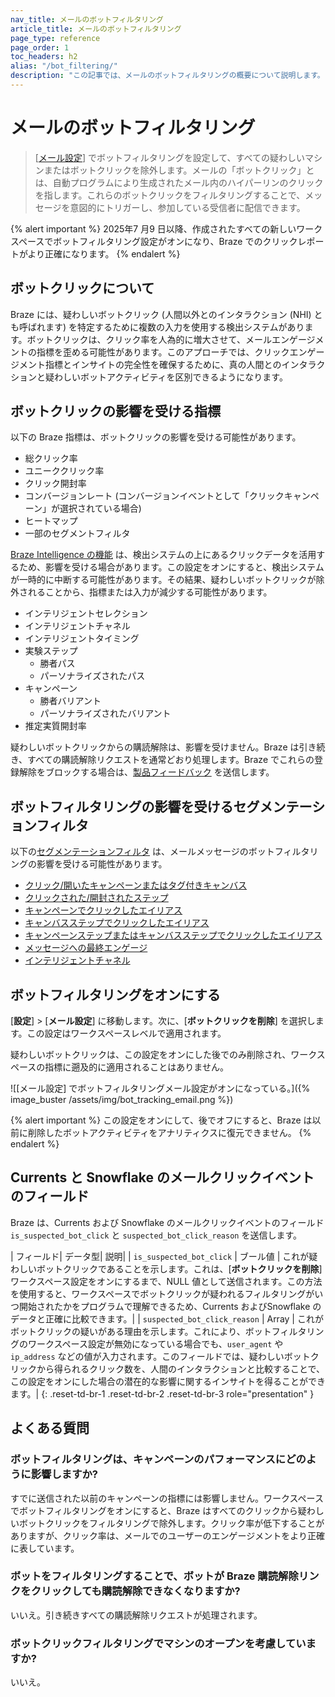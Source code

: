 ```yaml
---
nav_title: メールのボットフィルタリング
article_title: メールのボットフィルタリング
page_type: reference
page_order: 1
toc_headers: h2
alias: "/bot_filtering/"
description: "この記事では、メールのボットフィルタリングの概要について説明します。"
---
```


# メールのボットフィルタリング

> [[メール設定]({{site.baseurl}}/user_guide/administrative/app_settings/email_settings)] でボットフィルタリングを設定して、すべての疑わしいマシンまたはボットクリックを除外します。メールの「ボットクリック」とは、自動プログラムにより生成されたメール内のハイパーリンのクリックを指します。これらのボットクリックをフィルタリングすることで、メッセージを意図的にトリガーし、参加している受信者に配信できます。

{% alert important %}
2025年7 月9 日以降、作成されたすべての新しいワークスペースでボットフィルタリング設定がオンになり、Braze でのクリックレポートがより正確になります。
{% endalert %}

## ボットクリックについて

Braze には、疑わしいボットクリック (人間以外とのインタラクション (NHI) とも呼ばれます) を特定するために複数の入力を使用する検出システムがあります。ボットクリックは、クリック率を人為的に増大させて、メールエンゲージメントの指標を歪める可能性があります。このアプローチでは、クリックエンゲージメント指標とインサイトの完全性を確保するために、真の人間とのインタラクションと疑わしいボットアクティビティを区別できるようになります。

## ボットクリックの影響を受ける指標

以下の Braze 指標は、ボットクリックの影響を受ける可能性があります。

- 総クリック率
- ユニーククリック率
- クリック開封率
- コンバージョンレート (コンバージョンイベントとして「クリックキャンペーン」が選択されている場合)
- ヒートマップ
- 一部のセグメントフィルタ

[ Braze Intelligence の機能]({{site.baseurl}}/user_guide/brazeai/intelligence) は、検出システムの上にあるクリックデータを活用するため、影響を受ける場合があります。この設定をオンにすると、検出システムが一時的に中断する可能性があります。その結果、疑わしいボットクリックが除外されることから、指標または入力が減少する可能性があります。

- インテリジェントセレクション
- インテリジェントチャネル
- インテリジェントタイミング
- 実験ステップ
    - 勝者パス
    - パーソナライズされたパス
- キャンペーン
    - 勝者バリアント
    - パーソナライズされたバリアント
- 推定実質開封率

疑わしいボットクリックからの購読解除は、影響を受けません。Braze は引き続き、すべての購読解除リクエストを通常どおり処理します。Braze でこれらの登録解除をブロックする場合は、[製品フィードバック]({{site.baseurl}}/user_guide/administrative/access_braze/portal) を送信します。

## ボットフィルタリングの影響を受けるセグメンテーションフィルタ

以下の[セグメンテーションフィルタ]({{site.baseurl}}/user_guide/engagement_tools/segments/segmentation_filters) は、メールメッセージのボットフィルタリングの影響を受ける可能性があります。

- [クリック/開いたキャンペーンまたはタグ付きキャンバス]({{site.baseurl}}/user_guide/engagement_tools/segments/segmentation_filters#clicked-opened-campaign-or-canvas-with-tag)
- [クリックされた/開封されたステップ]({{site.baseurl}}/user_guide/engagement_tools/segments/segmentation_filters#clicked-opened-step)
- [キャンペーンでクリックしたエイリアス]({{site.baseurl}}/user_guide/engagement_tools/segments/segmentation_filters#clicked-alias-in-campaign)
- [キャンバスステップでクリックしたエイリアス]({{site.baseurl}}/user_guide/engagement_tools/segments/segmentation_filters#clicked-alias-in-canvas-step)
- [キャンペーンステップまたはキャンバスステップでクリックしたエイリアス]({{site.baseurl}}/user_guide/engagement_tools/segments/segmentation_filters#clicked-alias-in-any-campaign-or-canvas-step)
- [メッセージへの最終エンゲージ]({{site.baseurl}}/user_guide/engagement_tools/segments/segmentation_filters#last-engaged-with-message)
- [インテリジェントチャネル]({{site.baseurl}}/user_guide/engagement_tools/segments/segmentation_filters#intelligent-channel)

## ボットフィルタリングをオンにする

[**設定**] > [**メール設定**] に移動します。次に、[**ボットクリックを削除**] を選択します。この設定はワークスペースレベルで適用されます。

疑わしいボットクリックは、この設定をオンにした後でのみ削除され、ワークスペースの指標に遡及的に適用されることはありません。

![[メール設定] でボットフィルタリングメール設定がオンになっている。]({% image_buster /assets/img/bot_tracking_email.png %})

{% alert important %}
この設定をオンにして、後でオフにすると、Braze は以前に削除したボットアクティビティをアナリティクスに復元できません。
{% endalert %}

## Currents と Snowflake のメールクリックイベントのフィールド

Braze は、Currents および Snowflake のメールクリックイベントのフィールド `is_suspected_bot_click` と `suspected_bot_click_reason` を送信します。

| フィールド| データ型| 説明|
| `is_suspected_bot_click` | ブール値 | これが疑わしいボットクリックであることを示します。これは、[**ボットクリックを削除**] ワークスペース設定をオンにするまで、NULL 値として送信されます。この方法を使用すると、ワークスペースでボットクリックが疑われるフィルタリングがいつ開始されたかをプログラムで理解できるため、Currents およびSnowflake のデータと正確に比較できます。|
| `suspected_bot_click_reason` | Array | これがボットクリックの疑いがある理由を示します。これにより、ボットフィルタリングのワークスペース設定が無効になっている場合でも、`user_agent` や`ip_address` などの値が入力されます。このフィールドでは、疑わしいボットクリックから得られるクリック数を、人間のインタラクションと比較することで、この設定をオンにした場合の潜在的な影響に関するインサイトを得ることができます。|
{: .reset-td-br-1 .reset-td-br-2 .reset-td-br-3 role="presentation" }

## よくある質問

### ボットフィルタリングは、キャンペーンのパフォーマンスにどのように影響しますか?

すでに送信された以前のキャンペーンの指標には影響しません。ワークスペースでボットフィルタリングをオンにすると、Braze はすべてのクリックから疑わしいボットクリックをフィルタリングで除外します。クリック率が低下することがありますが、クリック率は、メールでのユーザーのエンゲージメントをより正確に表しています。

### ボットをフィルタリングすることで、ボットが Braze 購読解除リンクをクリックしても購読解除できなくなりますか?

いいえ。引き続きすべての購読解除リクエストが処理されます。

### ボットクリックフィルタリングでマシンのオープンを考慮していますか?

いいえ。
